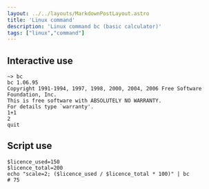 ```yaml
---
layout: ../../layouts/MarkdownPostLayout.astro
title: 'Linux command'
description: 'Linux command bc (basic calculator)'
tags: ["linux","command"]
---
```


## Interactive use

```Shell
~> bc
bc 1.06.95
Copyright 1991-1994, 1997, 1998, 2000, 2004, 2006 Free Software Foundation, Inc.
This is free software with ABSOLUTELY NO WARRANTY.
For details type `warranty'.
1+1
2
quit
```

## Script use

```Shell
$licence_used=150
$licence_total=200
echo "scale=2; ($licence_used / $licence_total * 100)" | bc
# 75
```

